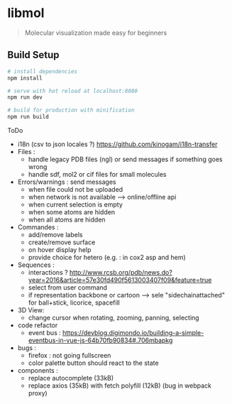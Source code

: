 # libmol

> Molecular visualization made easy for beginners

## Build Setup

``` bash
# install dependencies
npm install

# serve with hot reload at localhost:8080
npm run dev

# build for production with minification
npm run build
```

ToDo
- i18n (csv to json locales ?) <https://github.com/kinogam/i18n-transfer>
- Files : 
  - handle legacy PDB files (ngl) or send messages if something goes wrong
  - handle sdf, mol2 or cif files for small molecules
- Errors/warnings : send messages
  - when file could not be uploaded
  - when network is not available --> online/offline api
  - when current selection is empty
  - when some atoms are hidden
  - when all atoms are hidden
- Commandes : 
  - add/remove labels
  - create/remove surface
  - on hover display help
  - provide choice for hetero (e.g. : in cox2 asp and hem)
- Sequences : 
  - interactions ? <http://www.rcsb.org/pdb/news.do?year=2016&article=57e30fd490f5613003407f09&feature=true>
  - select from user command
  - if representation backbone or cartoon --> sele "sidechainattached" for ball+stick, licorice, spacefill
- 3D View:
  - change cursor when rotating, zooming, panning, selecting
- code refactor
  - event bus : https://devblog.digimondo.io/building-a-simple-eventbus-in-vue-js-64b70fb90834#.706mbapkg
- bugs :
  - firefox : not going fullscreen
  - color palette button should react to the state
- components :
  - replace autocomplete (33kB)
  - replace axios (35kB) with fetch polyfill (12kB) (bug in webpack proxy)
